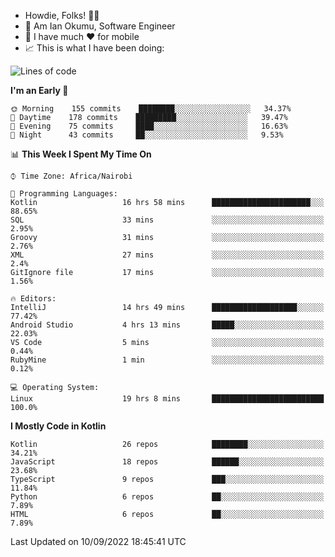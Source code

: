 
* Howdie, Folks! 👋🤓
* 🤪 Am Ian Okumu, Software Engineer
* 📱 I have much ❤️ for mobile
* 📈 This is what I have been doing:
  
<!-- <a href="https://otsembo.github.io/OtsemboPortfolio/" style="margin-right:.5%; margin-top=.5%;">
  <img align="center" src="https://github-readme-stats.vercel.app/api/top-langs/?username=otsembo&layout=compact" />
</a> -->

<!--START_SECTION:waka-->
![Lines of code](https://img.shields.io/badge/From%20Hello%20World%20I%27ve%20Written-702%20Thousand%20lines%20of%20code-blue)

**I'm an Early 🐤** 

```text
🌞 Morning    155 commits    ████████░░░░░░░░░░░░░░░░░   34.37% 
🌆 Daytime    178 commits    █████████░░░░░░░░░░░░░░░░   39.47% 
🌃 Evening    75 commits     ████░░░░░░░░░░░░░░░░░░░░░   16.63% 
🌙 Night      43 commits     ██░░░░░░░░░░░░░░░░░░░░░░░   9.53%

```


📊 **This Week I Spent My Time On** 

```text
⌚︎ Time Zone: Africa/Nairobi

💬 Programming Languages: 
Kotlin                   16 hrs 58 mins      ██████████████████████░░░   88.65% 
SQL                      33 mins             ░░░░░░░░░░░░░░░░░░░░░░░░░   2.95% 
Groovy                   31 mins             ░░░░░░░░░░░░░░░░░░░░░░░░░   2.76% 
XML                      27 mins             ░░░░░░░░░░░░░░░░░░░░░░░░░   2.4% 
GitIgnore file           17 mins             ░░░░░░░░░░░░░░░░░░░░░░░░░   1.56%

🔥 Editors: 
IntelliJ                 14 hrs 49 mins      ███████████████████░░░░░░   77.42% 
Android Studio           4 hrs 13 mins       █████░░░░░░░░░░░░░░░░░░░░   22.03% 
VS Code                  5 mins              ░░░░░░░░░░░░░░░░░░░░░░░░░   0.44% 
RubyMine                 1 min               ░░░░░░░░░░░░░░░░░░░░░░░░░   0.12%

💻 Operating System: 
Linux                    19 hrs 8 mins       █████████████████████████   100.0%

```

**I Mostly Code in Kotlin** 

```text
Kotlin                   26 repos            ████████░░░░░░░░░░░░░░░░░   34.21% 
JavaScript               18 repos            ██████░░░░░░░░░░░░░░░░░░░   23.68% 
TypeScript               9 repos             ███░░░░░░░░░░░░░░░░░░░░░░   11.84% 
Python                   6 repos             ██░░░░░░░░░░░░░░░░░░░░░░░   7.89% 
HTML                     6 repos             ██░░░░░░░░░░░░░░░░░░░░░░░   7.89%

```



 Last Updated on 10/09/2022 18:45:41 UTC
<!--END_SECTION:waka-->

<br />
<br />
<br />
<br />
<br />
  
  </div>
<!---
otsembo/otsembo is a ✨ special ✨ repository because its `README.md` (this file) appears on your GitHub profile.
You can click the Preview link to take a look at your changes.
--->

